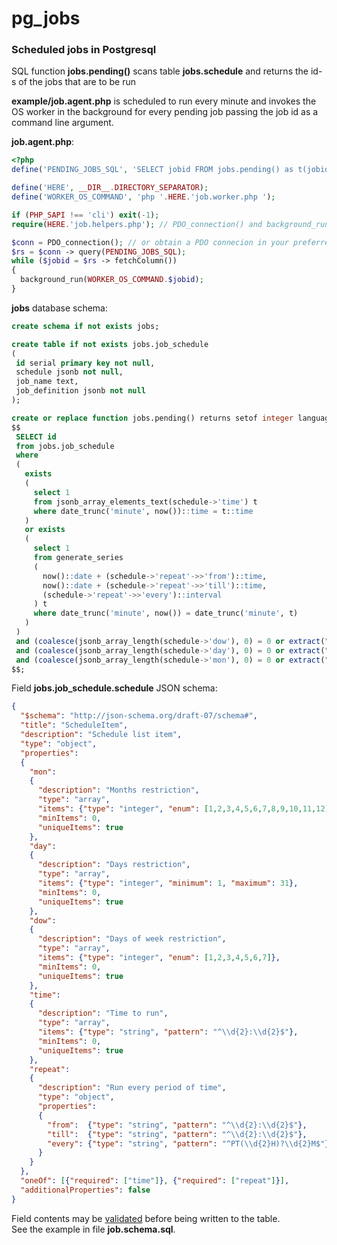 # pg_jobs

### Scheduled jobs in Postgresql
SQL function **jobs.pending()** scans table **jobs.schedule** and returns the id-s of the jobs that are to be run  
  
**example/job.agent.php** is scheduled to run every minute and invokes the OS worker in the background for every pending job passing the job id as a command line argument. 

**job.agent.php**:
```php
<?php
define('PENDING_JOBS_SQL', 'SELECT jobid FROM jobs.pending() as t(jobid)');

define('HERE', __DIR__.DIRECTORY_SEPARATOR);
define('WORKER_OS_COMMAND', 'php '.HERE.'job.worker.php ');

if (PHP_SAPI !== 'cli') exit(-1);
require(HERE.'job.helpers.php'); // PDO_connection() and background_run() defs

$conn = PDO_connection(); // or obtain a PDO connecion in your preferred way
$rs = $conn -> query(PENDING_JOBS_SQL);
while ($jobid = $rs -> fetchColumn())
{
  background_run(WORKER_OS_COMMAND.$jobid);
}
```
**jobs** database schema:
```sql
create schema if not exists jobs;

create table if not exists jobs.job_schedule
(
 id serial primary key not null,
 schedule jsonb not null,
 job_name text,
 job_definition jsonb not null
);

create or replace function jobs.pending() returns setof integer language sql as
$$
 SELECT id
 from jobs.job_schedule
 where
 (
   exists
   (
     select 1
     from jsonb_array_elements_text(schedule->'time') t
     where date_trunc('minute', now())::time = t::time
   )
   or exists
   (
     select 1
     from generate_series
     (
       now()::date + (schedule->'repeat'->>'from')::time,
       now()::date + (schedule->'repeat'->>'till')::time,
       (schedule->'repeat'->>'every')::interval
     ) t
     where date_trunc('minute', now()) = date_trunc('minute', t)
   )
 )
 and (coalesce(jsonb_array_length(schedule->'dow'), 0) = 0 or extract("ISODOW" from now()) in (select i::integer from jsonb_array_elements_text(schedule->'dow') i))
 and (coalesce(jsonb_array_length(schedule->'day'), 0) = 0 or extract("DAY"    from now()) in (select i::integer from jsonb_array_elements_text(schedule->'day') i))
 and (coalesce(jsonb_array_length(schedule->'mon'), 0) = 0 or extract("MONTH"  from now()) in (select i::integer from jsonb_array_elements_text(schedule->'mon') i));
$$;
```
Field **jobs.job_schedule.schedule** JSON schema:
```json
{
  "$schema": "http://json-schema.org/draft-07/schema#",
  "title": "ScheduleItem",
  "description": "Schedule list item",
  "type": "object",
  "properties":
  {
    "mon":
    {
      "description": "Months restriction",
      "type": "array",
      "items": {"type": "integer", "enum": [1,2,3,4,5,6,7,8,9,10,11,12]},
      "minItems": 0,
      "uniqueItems": true
    },
    "day":
    {
      "description": "Days restriction",
      "type": "array",
      "items": {"type": "integer", "minimum": 1, "maximum": 31},
      "minItems": 0,
      "uniqueItems": true
    },
    "dow":
    {
      "description": "Days of week restriction",
      "type": "array",
      "items": {"type": "integer", "enum": [1,2,3,4,5,6,7]},
      "minItems": 0,
      "uniqueItems": true
    },
    "time":
    {
      "description": "Time to run",
      "type": "array",
      "items": {"type": "string", "pattern": "^\\d{2}:\\d{2}$"},
      "minItems": 0,
      "uniqueItems": true
    },
    "repeat":
    {
      "description": "Run every period of time",
      "type": "object",
      "properties":
      {
        "from":  {"type": "string", "pattern": "^\\d{2}:\\d{2}$"},
        "till":  {"type": "string", "pattern": "^\\d{2}:\\d{2}$"},
        "every": {"type": "string", "pattern": "^PT(\\d{2}H)?\\d{2}M$"}
      }
    }
  },
  "oneOf": [{"required": ["time"]}, {"required": ["repeat"]}],
  "additionalProperties": false
}
```
Field contents may be [validated](https://www.jsonschemavalidator.net/) before being written to the table.  
See the example in file **job.schema.sql**.

